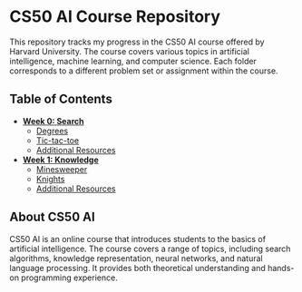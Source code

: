 # CS50 AI Course Repository

This repository tracks my progress in the CS50 AI course offered by Harvard University. The course covers various topics in artificial intelligence, machine learning, and computer science. Each folder corresponds to a different problem set or assignment within the course.

## Table of Contents

- **[Week 0: Search](https://github.com/daatoo/CS50-AI/tree/main/week-0)**
  - [Degrees](https://github.com/daatoo/CS50-AI/tree/main/week-0/Project-0/degrees)
  - [Tic-tac-toe](https://github.com/daatoo/CS50-AI/tree/main/week-0/Project-0/tictactoe)
  - [Additional Resources](#additional-resources)
- **[Week 1: Knowledge](https://github.com/daatoo/CS50-AI/tree/main/week-1)**
  - [Minesweeper](https://github.com/daatoo/CS50-AI/tree/main/week-1/project-1/Minesweeper)
  - [Knights](https://github.com/daatoo/CS50-AI/tree/main/week-1/project-1/knights)
  - [Additional Resources](#additional-resources-1)  


## About CS50 AI

CS50 AI is an online course that introduces students to the basics of artificial intelligence. The course covers a range of topics, including search algorithms, knowledge representation, neural networks, and natural language processing. It provides both theoretical understanding and hands-on programming experience.
